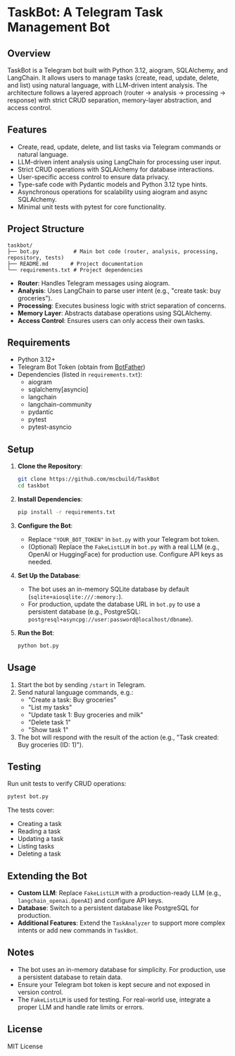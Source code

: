 # TaskBot: A Telegram Task Management Bot

## Overview

TaskBot is a Telegram bot built with Python 3.12, aiogram, SQLAlchemy, and LangChain. It allows users to manage tasks (create, read, update, delete, and list) using natural language, with LLM-driven intent analysis. The architecture follows a layered approach (router -> analysis -> processing -> response) with strict CRUD separation, memory-layer abstraction, and access control.

## Features

- Create, read, update, delete, and list tasks via Telegram commands or natural language.
- LLM-driven intent analysis using LangChain for processing user input.
- Strict CRUD operations with SQLAlchemy for database interactions.
- User-specific access control to ensure data privacy.
- Type-safe code with Pydantic models and Python 3.12 type hints.
- Asynchronous operations for scalability using aiogram and async SQLAlchemy.
- Minimal unit tests with pytest for core functionality.

## Project Structure

```
taskbot/
├── bot.py           # Main bot code (router, analysis, processing, repository, tests)
├── README.md       # Project documentation
└── requirements.txt # Project dependencies
```

- **Router**: Handles Telegram messages using aiogram.
- **Analysis**: Uses LangChain to parse user intent (e.g., "create task: buy groceries").
- **Processing**: Executes business logic with strict separation of concerns.
- **Memory Layer**: Abstracts database operations using SQLAlchemy.
- **Access Control**: Ensures users can only access their own tasks.

## Requirements

- Python 3.12+
- Telegram Bot Token (obtain from [BotFather](https://t.me/BotFather))
- Dependencies (listed in `requirements.txt`):
  - aiogram
  - sqlalchemy[asyncio]
  - langchain
  - langchain-community
  - pydantic
  - pytest
  - pytest-asyncio

## Setup

1. **Clone the Repository**:
   ```bash
   git clone https://github.com/mscbuild/TaskBot
   cd taskbot
   ```

2. **Install Dependencies**:
   ```bash
   pip install -r requirements.txt
   ```

3. **Configure the Bot**:
   - Replace `"YOUR_BOT_TOKEN"` in `bot.py` with your Telegram bot token.
   - (Optional) Replace the `FakeListLLM` in `bot.py` with a real LLM (e.g., OpenAI or HuggingFace) for production use. Configure API keys as needed.

4. **Set Up the Database**:
   - The bot uses an in-memory SQLite database by default (`sqlite+aiosqlite:///:memory:`).
   - For production, update the database URL in `bot.py` to use a persistent database (e.g., PostgreSQL: `postgresql+asyncpg://user:password@localhost/dbname`).

5. **Run the Bot**:
   ```bash
   python bot.py
   ```

## Usage

1. Start the bot by sending `/start` in Telegram.
2. Send natural language commands, e.g.:
   - "Create a task: Buy groceries"
   - "List my tasks"
   - "Update task 1: Buy groceries and milk"
   - "Delete task 1"
   - "Show task 1"
3. The bot will respond with the result of the action (e.g., "Task created: Buy groceries (ID: 1)").

## Testing

Run unit tests to verify CRUD operations:
```bash
pytest bot.py
```

The tests cover:
- Creating a task
- Reading a task
- Updating a task
- Listing tasks
- Deleting a task

## Extending the Bot

- **Custom LLM**: Replace `FakeListLLM` with a production-ready LLM (e.g., `langchain_openai.OpenAI`) and configure API keys.
- **Database**: Switch to a persistent database like PostgreSQL for production.
- **Additional Features**: Extend the `TaskAnalyzer` to support more complex intents or add new commands in `TaskBot`.

## Notes

- The bot uses an in-memory database for simplicity. For production, use a persistent database to retain data.
- Ensure your Telegram bot token is kept secure and not exposed in version control.
- The `FakeListLLM` is used for testing. For real-world use, integrate a proper LLM and handle rate limits or errors.

## License

MIT License
